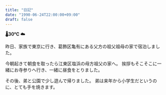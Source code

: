 ```yaml
---
title: "日記"
date: "1990-06-24T22:00:00+09:00"
draft: false
---
```


__🌡30℃ ☁__

昨日、家族で東京に行き、葛飾区亀有にある父方の祖父祖母の家で宿泊しました。

今朝起きて朝食を取ったら江東区塩浜の母方祖父の家へ。
挨拶もそこそこに一緒にお寺参りへ行き、一緒に昼食をとりました。

その後、弟と公園で少し遊んで帰りました。
弟は来年から小学生だというのに、とても手を焼きます。
